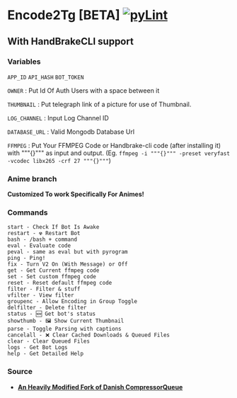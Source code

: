 # Encode2Tg [BETA] [![pyLint](https://github.com/Niffy-the-conqueror/Encode2Tg/actions/workflows/pyLint.yml/badge.svg?branch=anime)](https://github.com/Niffy-the-conqueror/Encode2Tg/actions/workflows/pyLint.yml)

## With HandBrakeCLI support

### Variables
`APP_ID` `API_HASH` `BOT_TOKEN`

`OWNER` : Put Id Of Auth Users with a space between it

`THUMBNAIL` : Put telegraph link of a picture for use of Thumbnail.

`LOG_CHANNEL` : Input Log Channel ID 

`DATABASE_URL` : Valid Mongodb Database Url

`FFMPEG` : Put Your FFMPEG Code or Handbrake-cli code (after installing it)  with """{}""" as input and output. (Eg. `ffmpeg -i """{}""" -preset veryfast -vcodec libx265 -crf 27 """{}"""`)

### Anime branch 
__Customized To work Specifically For Animes!__


### Commands
```
start - Check If Bot Is Awake
restart - ☢️ Restart Bot 
bash - /bash + command 
eval - Evaluate code
peval - same as eval but with pyrogram 
ping - Ping!
fix - Turn V2 On (With Message) or Off
get - Get Current ffmpeg code
set - Set custom ffmpeg code
reset - Reset default ffmpeg code
filter - Filter & stuff
vfilter - View filter
groupenc - Allow Encoding in Group Toggle 
delfilter - Delete filter
status - 🆕 Get bot's status
showthumb - 🖼️ Show Current Thumbnail
parse - Toggle Parsing with captions 
cancelall - ❌ Clear Cached Downloads & Queued Files
clear - Clear Queued Files
logs - Get Bot Logs
help - Get Detailed Help
```
### Source 

- **[An Heavily Modified Fork of Danish CompressorQueue](https://github.com/1Danish-00/CompressorQueue)**
